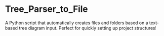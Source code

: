 # Tree_Parser_to_File
 A Python script that automatically creates files and folders based on a text-based tree diagram input. Perfect for quickly setting up project structures!
